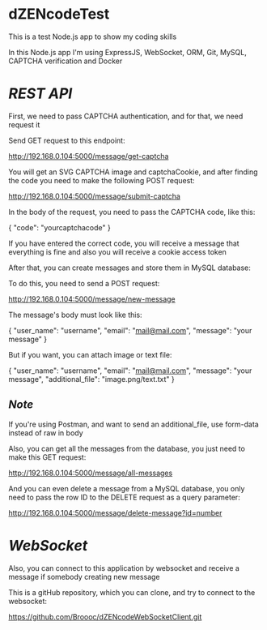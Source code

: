 # dZENcodeTest

This is a test Node.js app to show my coding skills

In this Node.js app I'm using ExpressJS, WebSocket, ORM, Git, MySQL, CAPTCHA verification and Docker

# _REST API_

First, we need to pass CAPTCHA authentication, and for that, we need request it

Send GET request to this endpoint:

http://192.168.0.104:5000/message/get-captcha

You will get an SVG CAPTCHA image and captchaCookie, and after finding the code you need to make the following POST request:

http://192.168.0.104:5000/message/submit-captcha

In the body of the request, you need to pass the CAPTCHA code, like this:

{
    "code": "yourcaptchacode"
}

If you have entered the correct code, you will receive a message that everything is fine and also you will receive a cookie access token

After that, you can create messages and store them in MySQL database:

To do this, you need to send a POST request:

http://192.168.0.104:5000/message/new-message

The message's body must look like this:

{
    "user_name": "username",
    "email": "mail@mail.com",
    "message": "your message"
}

But if you want, you can attach image or text file:

{
    "user_name": "username",
    "email": "mail@mail.com",
    "message": "your message",
    "additional_file": "image.png/text.txt"
}

## *Note*

If you're using Postman, and want to send an additional_file, use form-data instead of raw in body

Also, you can get all the messages from the database, you just need to make this GET request:

http://192.168.0.104:5000/message/all-messages

And you can even delete a message from a MySQL database, you only need to pass the row ID to the DELETE request as a query parameter:

http://192.168.0.104:5000/message/delete-message?id=number

# _WebSocket_

Also, you can connect to this application by websocket and receive a message if somebody creating new message

This is a gitHub repository, which you can clone, and try to connect to the websocket:

https://github.com/Broooc/dZENcodeWebSocketClient.git

